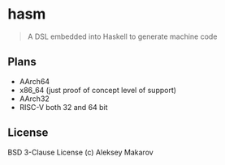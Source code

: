 # hasm

> A DSL embedded into Haskell to generate machine code

## Plans

- AArch64
- x86_64 (just proof of concept level of support)
- AArch32
- RISC-V both 32 and 64 bit

## License

BSD 3-Clause License (c) Aleksey Makarov

